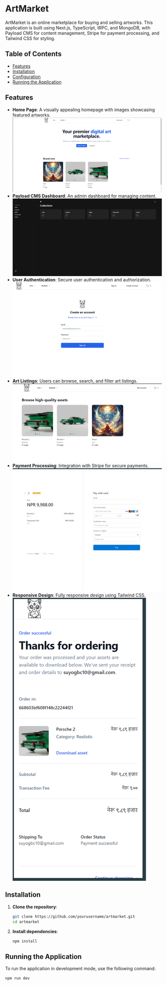 # ArtMarket

ArtMarket is an online marketplace for buying and selling artworks. This application is built using Next.js, TypeScript, tRPC, and MongoDB, with Payload CMS for content management, Stripe for payment processing, and Tailwind CSS for styling.

## Table of Contents

- [Features](#features)
- [Installation](#installation)
- [Configuration](#configuration)
- [Running the Application](#running-the-application)


## Features

- **Home Page**: A visually appealing homepage with images showcasing featured artworks.
  <img src="https://github.com/suyogbud/artmarket/blob/main/screenshots/home.png?raw=true">
- **Payload CMS Dashboard**: An admin dashboard for managing content.
  <img src="https://github.com/suyogbud/artmarket/blob/main/screenshots/dashboard.png?raw=true">
- **User Authentication**: Secure user authentication and authorization.
  <img src="https://github.com/suyogbud/artmarket/blob/main/screenshots/auth.png?raw=true">
- **Art Listings**: Users can browse, search, and filter art listings.
  <img src="https://github.com/suyogbud/artmarket/blob/main/screenshots/arts.png?raw=true">
- **Payment Processing**: Integration with Stripe for secure payments.
  <img src="https://github.com/suyogbud/artmarket/blob/main/screenshots/stripe.png?raw=true">
- **Responsive Design**: Fully responsive design using Tailwind CSS.
  <img src="https://github.com/suyogbud/artmarket/blob/main/screenshots/responsive.png?raw=true">

## Installation

1. **Clone the repository**:

   ```bash
   git clone https://github.com/yourusername/artmarket.git
   cd artmarket
   ```

2. **Install dependencies**:

   ```bash
   npm install
   ```

## Running the Application

To run the application in development mode, use the following command:

```bash
npm run dev
```

